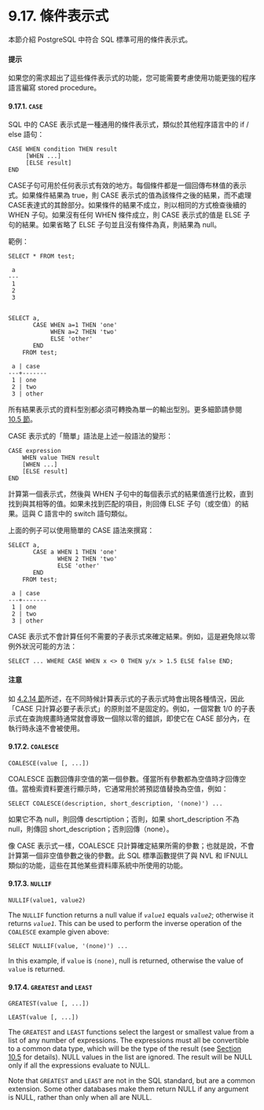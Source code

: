 # 9.17. 條件表示式

本節介紹 PostgreSQL 中符合 SQL 標準可用的條件表示式。

#### 提示

如果您的需求超出了這些條件表示式的功能，您可能需要考慮使用功能更強的程序語言編寫 stored procedure。

#### 9.17.1. `CASE`

SQL 中的 CASE 表示式是一種通用的條件表示式，類似於其他程序語言中的 if / else 語句：

```text
CASE WHEN condition THEN result
     [WHEN ...]
     [ELSE result]
END
```

CASE子句可用於任何表示式有效的地方。每個條件都是一個回傳布林值的表示式。如果條件結果為 true，則 CASE 表示式的值為該條件之後的結果，而不處理CASE表達式的其餘部分。如果條件的結果不成立，則以相同的方式檢查後續的 WHEN 子句。如果沒有任何 WHEN 條件成立，則 CASE 表示式的值是 ELSE 子句的結果。如果省略了 ELSE 子句並且沒有條件為真，則結果為 null。

範例：

```text
SELECT * FROM test;

 a
---
 1
 2
 3


SELECT a,
       CASE WHEN a=1 THEN 'one'
            WHEN a=2 THEN 'two'
            ELSE 'other'
       END
    FROM test;

 a | case
---+-------
 1 | one
 2 | two
 3 | other
```

所有結果表示式的資料型別都必須可轉換為單一的輸出型別。更多細節請參閱 [10.5 節](../typeconv/union-case.md)。

CASE 表示式的「簡單」語法是上述一般語法的變形：

```text
CASE expression
    WHEN value THEN result
    [WHEN ...]
    [ELSE result]
END
```

計算第一個表示式，然後與 WHEN 子句中的每個表示式的結果值進行比較，直到找到與其相等的值。如果未找到匹配的項目，則回傳 ELSE 子句（或空值）的結果。這與 C 語言中的 switch 語句類似。

上面的例子可以使用簡單的 CASE 語法來撰寫：

```text
SELECT a,
       CASE a WHEN 1 THEN 'one'
              WHEN 2 THEN 'two'
              ELSE 'other'
       END
    FROM test;

 a | case
---+-------
 1 | one
 2 | two
 3 | other
```

CASE 表示式不會計算任何不需要的子表示式來確定結果。例如，這是避免除以零例外狀況可能的方法：

```text
SELECT ... WHERE CASE WHEN x <> 0 THEN y/x > 1.5 ELSE false END;
```

#### 注意

如 [4.2.14 節](../syntax/4.2.-can-shu-biao-shi-shi.md#4-2-14-expression-evaluation-rules)所述，在不同時候計算表示式的子表示式時會出現各種情況，因此「CASE 只計算必要子表示式」的原則並不是固定的。例如，一個常數 1/0 的子表示式在查詢規畫時通常就會導致一個除以零的錯誤，即使它在 CASE 部分內，在執行時永遠不會被使用。

#### 9.17.2. `COALESCE`

```text
COALESCE(value [, ...])
```

COALESCE 函數回傳非空值的第一個參數。僅當所有參數都為空值時才回傳空值。當檢索資料要進行顯示時，它通常用於將預認值替換為空值，例如：

```text
SELECT COALESCE(description, short_description, '(none)') ...
```

如果它不為 null，則回傳 descrtiption；否則，如果 short\_description 不為null，則傳回 short\_description；否則回傳（none）。

像 CASE 表示式一樣，COALESCE 只計算確定結果所需的參數；也就是說，不會計算第一個非空值參數之後的參數。此 SQL 標準函數提供了與 NVL 和 IFNULL 類似的功能，這些在其他某些資料庫系統中所使用的功能。

#### 9.17.3. `NULLIF`

```text
NULLIF(value1, value2)
```

The `NULLIF` function returns a null value if _`value1`_ equals _`value2`_; otherwise it returns _`value1`_. This can be used to perform the inverse operation of the `COALESCE` example given above:

```text
SELECT NULLIF(value, '(none)') ...
```

In this example, if `value` is `(none)`, null is returned, otherwise the value of `value` is returned.

#### 9.17.4. `GREATEST` and `LEAST`

```text
GREATEST(value [, ...])
```

```text
LEAST(value [, ...])
```

The `GREATEST` and `LEAST` functions select the largest or smallest value from a list of any number of expressions. The expressions must all be convertible to a common data type, which will be the type of the result \(see [Section 10.5](https://www.postgresql.org/docs/10/static/typeconv-union-case.html) for details\). NULL values in the list are ignored. The result will be NULL only if all the expressions evaluate to NULL.

Note that `GREATEST` and `LEAST` are not in the SQL standard, but are a common extension. Some other databases make them return NULL if any argument is NULL, rather than only when all are NULL.

